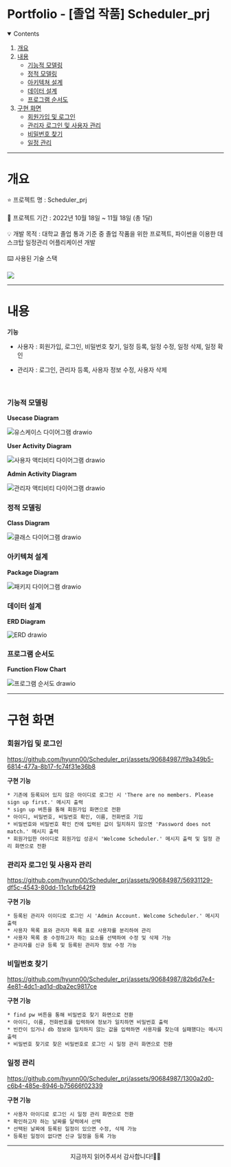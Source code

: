 # Portfolio - [졸업 작품] Scheduler_prj

<details open="open">
  <summary>Contents</summary>
  <ol>
    <li>
      <a href="#개요">개요</a>
    </li>
    <li>
      <a href="#내용">내용</a>
      <ul>
        <li><a href="#func">기능적 모델링</a></li>
        <li><a href="#object">정적 모델링</a></li>
        <li><a href="#archi">아키텍쳐 설계</a></li>
        <li><a href="#data">데이터 설계</a></li>
        <li><a href="#flow">프로그램 순서도</a></li>
      </ul>
    </li>
    <li><a href="#구현-화면">구현 화면</a>
      <ul>
        <li><a href="#signup">회원가입 및 로그인</a></li>
        <li><a href="#admin">관리자 로그인 및 사용자 관리</a></li>
        <li><a href="#findpw">비밀번호 찾기</a></li>
        <li><a href="#scheduler">일정 관리</a></li>
      </ul>
    </li>
  </ol>
</details>

---

# 개요
⭐ 프로젝트 명 : Scheduler_prj<br><br>
🚩 프로젝트 기간 : 2022년 10월 18일 ~ 11월 18일 (총 1달)<br><br>
💡 개발 목적 : 대학교 졸업 통과 기준 중 졸업 작품을 위한 프로젝트, 파이썬을 이용한 데스크탑 일정관리 어플리케이션 개발<br><br>
⌨️ 사용된 기술 스택<br><br>
<img src="https://img.shields.io/badge/Python-3776AB?style=for-the-badge&logo=python&logoColor=white">

---

# 내용
**기능**
* 사용자 : 회원가입, 로그인, 비밀번호 찾기, 일정 등록, 일정 수정, 일정 삭제, 일정 확인<br>

* 관리자 : 로그인, 관리자 등록, 사용자 정보 수정, 사용자 삭제<br>

<br>

<h3 id="func">기능적 모델링</h3>

**Usecase Diagram**

![유스케이스 다이어그램 drawio](https://github.com/hyunn00/Scheduler_prj/assets/90684987/67efc02a-e7f2-4a13-9aa4-870b01624e10)

**User Activity Diagram**

![사용자 액티비티 다이어그램 drawio](https://github.com/hyunn00/Scheduler_prj/assets/90684987/f035901d-0d97-4bba-b19c-fc7fe8150840)

**Admin Activity Diagram**

![관리자 액티비티 다이어그램 drawio](https://github.com/hyunn00/Scheduler_prj/assets/90684987/48c9ef36-e616-4d05-9ddc-dccb1242471d)

<h3 id="object">정적 모델링</h3>

**Class Diagram**

![클래스 다이어그램 drawio](https://github.com/hyunn00/Scheduler_prj/assets/90684987/48db0396-8f93-4abe-a56c-afaf941cffcd)

<h3 id="archi">아키텍쳐 설계</h3>

**Package Diagram**

![패키지 다이어그램 drawio](https://github.com/hyunn00/Scheduler_prj/assets/90684987/8a40d3b7-7088-49fb-a9a6-aacfe7fe5d1c)

<h3 id="data">데이터 설계</h3>

**ERD Diagram**

![ERD drawio](https://github.com/hyunn00/Scheduler_prj/assets/90684987/876764dc-e7c8-4c87-9233-8a5e1a290056)

<h3 id="flow">프로그램 순서도</h3>

**Function Flow Chart**

![프로그램 순서도 drawio](https://github.com/hyunn00/Scheduler_prj/assets/90684987/202330fa-89d6-4a8f-9b02-134381f31103)

---

# 구현 화면


<h3 id="signup">회원가입 및 로그인</h3>

https://github.com/hyunn00/Scheduler_prj/assets/90684987/f9a349b5-6814-477a-8b17-fc74f31e36b8

**구현 기능**

    * 기존에 등록되어 있지 않은 아이디로 로그인 시 'There are no members. Please sign up first.' 메시지 출력
    * sign up 버튼을 통해 회원가입 화면으로 전환
    * 아이디, 비밀번호, 비밀번호 확인, 이름, 전화번호 기입
    * 비밀번호와 비밀번호 확인 칸에 입력된 값이 일치하지 않으면 'Password does not match.' 메시지 출력
    * 회원가입한 아이디로 회원가입 성공시 'Welcome Scheduler.' 메시지 출력 및 일정 관리 화면으로 전환

<h3 id="admin">관리자 로그인 및 사용자 관리</h3>

https://github.com/hyunn00/Scheduler_prj/assets/90684987/56931129-df5c-4543-80dd-11c1cfb642f9

**구현 기능**

    * 등록된 관리자 이이디로 로그인 시 'Admin Account. Welcome Scheduler.' 메시지 출력
    * 사용자 목록 표와 관리자 목록 표로 사용자를 분리하여 관리
    * 사용자 목록 중 수정하고자 하는 요소를 선택하여 수정 및 삭제 가능
    * 관리자를 신규 등록 및 등록된 관리자 정보 수정 가능

<h3 id="findpw">비밀번호 찾기</h3>

https://github.com/hyunn00/Scheduler_prj/assets/90684987/82b6d7e4-4e81-4dc1-ad1d-dba2ec9817ce

**구현 기능**

    * find pw 버튼을 통해 비밀번호 찾기 화면으로 전환
    * 아이디, 이름, 전화번호를 입력하여 정보가 일치하면 비밀번호 출력
    * 빈칸이 있거나 db 정보와 일치하지 않는 값을 입력하면 사용자를 찾는데 실패했다는 메시지 출력
    * 비밀번호 찾기로 찾은 비밀번호로 로그인 시 일정 관리 화면으로 전환

<h3 id="scheduler">일정 관리</h3>

https://github.com/hyunn00/Scheduler_prj/assets/90684987/1300a2d0-c6b4-485e-8946-b75666f02339

**구현 기능**

    * 사용자 아이디로 로그인 시 일정 관리 화면으로 전환
    * 확인하고자 하는 날짜를 달력에서 선택
    * 선택된 날짜에 등록된 일정이 있으면 수정, 삭제 가능
    * 등록된 일정이 없다면 신규 일정을 등록 가능
    
---

<p align = "center">
지금까지 읽어주셔서 감사합니다!🙇‍♀️
</p>
